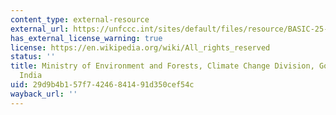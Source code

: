 ```yaml
---
content_type: external-resource
external_url: https://unfccc.int/sites/default/files/resource/BASIC-25-Statement-as-adopted-13-Nov-2017.pdf
has_external_license_warning: true
license: https://en.wikipedia.org/wiki/All_rights_reserved
status: ''
title: Ministry of Environment and Forests, Climate Change Division, Government of
  India
uid: 29d9b4b1-57f7-4246-8414-91d350cef54c
wayback_url: ''
---
```

